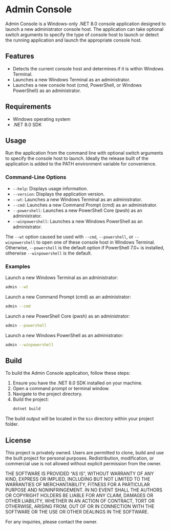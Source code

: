 # Admin Console

Admin Console is a Windows-only .NET 8.0 console application designed to launch a new administrator console host. The application can take optional switch arguments to specify the type of console host to launch or detect the running application and launch the appropriate console host.

## Features

- Detects the current console host and determines if it is within Windows Terminal.
- Launches a new Windows Terminal as an administrator.
- Launches a new console host (cmd, PowerShell, or Windows PowerShell) as an administrator.

## Requirements

- Windows operating system
- .NET 8.0 SDK

## Usage

Run the application from the command line with optional switch arguments to specify the console host to launch. Ideally the release built of the application is added to the PATH environment variable for convenience.

### Command-Line Options

- `--help`: Displays usage information.
- `--version`: Displays the application version.
- `--wt`: Launches a new Windows Terminal as an administrator.
- `--cmd`: Launches a new Command Prompt (cmd) as an administrator.
- `--powershell`: Launches a new PowerShell Core (pwsh) as an administrator.
- `--winpowershell`: Launches a new Windows PowerShell as an administrator.

The `--wt` option caused be used with `--cmd`, `--powershell`, or `--winpowershell` to open one of these console host in Windows Terminal. Otherwise, `--powershell` is the default option if PowerShell 7.0+ is installed, otherwise `--winpowershell` is the default.

### Examples

Launch a new Windows Terminal as an administrator:
```sh
admin --wt
```

Launch a new Command Prompt (cmd) as an administrator:
```sh
admin --cmd
```

Launch a new PowerShell Core (pwsh) as an administrator:
```sh
admin --powershell
```

Launch a new Windows PowerShell as an administrator:
```sh
admin --winpowershell
```

## Build

To build the Admin Console application, follow these steps:

1. Ensure you have the .NET 8.0 SDK installed on your machine.
2. Open a command prompt or terminal window.
3. Navigate to the project directory.
5. Build the project:
    ```sh
    dotnet build
    ```

The build output will be located in the `bin` directory within your project folder.

## License

This project is privately owned. Users are permitted to clone, build and use the built project for personal purposes. Redistribution, modification, or commercial use is not allowed without explicit permission from the owner.

THE SOFTWARE IS PROVIDED “AS IS”, WITHOUT WARRANTY OF ANY KIND, EXPRESS OR IMPLIED, INCLUDING BUT NOT LIMITED TO THE WARRANTIES OF MERCHANTABILITY, FITNESS FOR A PARTICULAR PURPOSE AND NONINFRINGEMENT. IN NO EVENT SHALL THE AUTHORS OR COPYRIGHT HOLDERS BE LIABLE FOR ANY CLAIM, DAMAGES OR OTHER LIABILITY, WHETHER IN AN ACTION OF CONTRACT, TORT OR OTHERWISE, ARISING FROM, OUT OF OR IN CONNECTION WITH THE SOFTWARE OR THE USE OR OTHER DEALINGS IN THE SOFTWARE.

For any inquiries, please contact the owner.